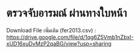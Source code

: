 # ตรวจจับอารมณ์ ผ่านทางใบหน้า


Download File เพิ่มเติม (fer2013.csv) : https://drive.google.com/file/d/1qg6Z5Vmb1nZbxI-xUD16xuDvMzP2qaBG/view?usp=sharing

